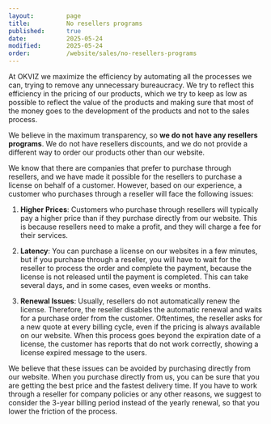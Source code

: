 ```yaml
---
layout:         page
title:          No resellers programs
published:      true
date:           2025-05-24
modified:       2025-05-24
order:          /website/sales/no-resellers-programs
---
```


At OKVIZ we maximize the efficiency by automating all the processes we can, trying to remove any unnecessary bureaucracy. We try to reflect this efficiency in the pricing of our products, which we try to keep as low as possible to reflect the value of the products and making sure that most of the money goes to the development of the products and not to the sales process.

We believe in the maximum transparency, so **we do not have any resellers programs**. We do not have resellers discounts, and we do not provide a different way to order our products other than our website.

We know that there are companies that prefer to purchase through resellers, and we have made it possible for the resellers to purchase a license on behalf of a customer. However, based on our experience, a customer who purchases through a reseller will face the following issues:

1. **Higher Prices**: Customers who purchase through resellers will typically pay a higher price than if they purchase directly from our website. This is because resellers need to make a profit, and they will charge a fee for their services.

2. **Latency**: You can purchase a license on our websites in a few minutes, but if you purchase through a reseller, you will have to wait for the reseller to process the order and complete the payment, because the license is not released until the payment is completed. This can take several days, and in some cases, even weeks or months.

3. **Renewal Issues**: Usually, resellers do not automatically renew the license. Therefore, the reseller disables the automatic renewal and waits for a purchase order from the customer. Oftentimes, the reseller asks for a new quote at every billing cycle, even if the pricing is always available on our website. When this process goes beyond the expiration date of a license, the customer has reports that do not work correctly, showing a license expired message to the users.

We believe that these issues can be avoided by purchasing directly from our website. When you purchase directly from us, you can be sure that you are getting the best price and the fastest delivery time.
If you have to work through a reseller for company policies or any other reasons, we suggest to consider the 3-year billing period instead of the yearly renewal, so that you lower the friction of the process.